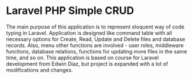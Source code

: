 # Laravel PHP Simple CRUD 
The main purpose of this application is to represent eloquent way of code typing in Laravel. Application is designed like command table with all necessary options for Create, Read, Update and Delete files and database records. Also, menu other functions are involved - user roles, middleware functions, database relations, functions for updating more files in the same time, and so on. This application is based on course for Laravel development from Edwin Diaz, but project is expanded with a lot of modifications and changes.

